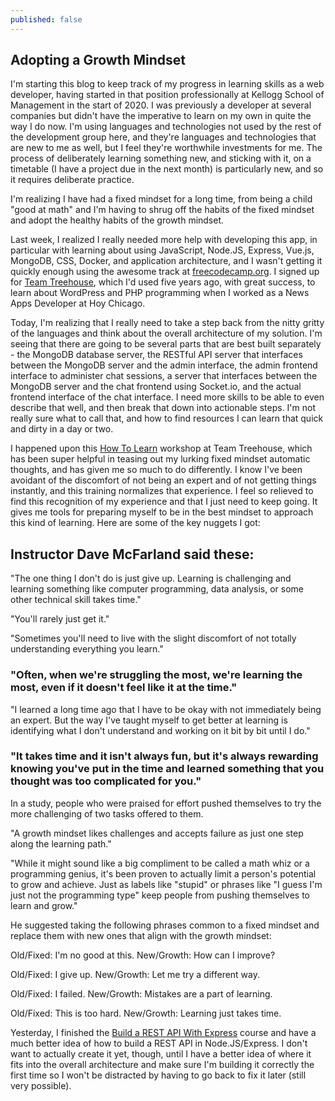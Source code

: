 ```yaml
---
published: false
---
```

## Adopting a Growth Mindset

I'm starting this blog to keep track of my progress in learning skills as a web developer, having started in that position professionally at Kellogg School of Management in the start of 2020. I was previously a developer at several companies but didn't have the imperative to learn on my own in quite the way I do now. I'm using languages and technologies not used by the rest of the development group here, and they're languages and technologies that are new to me as well, but I feel they're worthwhile investments for me. The process of deliberately learning something new, and sticking with it, on a timetable (I have a project due in the next month) is particularly new, and so it requires deliberate practice.

I'm realizing I have had a fixed mindset for a long time, from being a child "good at math" and I'm having to shrug off the habits of the fixed mindset and adopt the healthy habits of the growth mindset.

Last week, I realized I really needed more help with developing this app, in particular with learning about using JavaScript, Node.JS, Express, Vue.js, MongoDB, CSS, Docker, and application architecture, and I wasn't getting it quickly enough using the awesome track at [freecodecamp.org](https://www.freecodecamp.org/learn). I signed up for [Team Treehouse](https://teamtreehouse.com/), which I'd used five years ago, with great success, to learn about WordPress and PHP programming when I worked as a News Apps Developer at Hoy Chicago. 

Today, I'm realizing that I really need to take a step back from the nitty gritty of the languages and think about the overall architecture of my solution. I'm seeing that there are going to be several parts that are best built separately - the MongoDB database server, the RESTful API server that interfaces between the MongoDB server and the admin interface, the admin frontend interface to administer chat sessions, a server that interfaces between the MongoDB server and the chat frontend using Socket.io, and the actual frontend interface of the chat interface. I need more skills to be able to even describe that well, and then break that down into actionable steps. I'm not really sure what to call that, and how to find resources I can learn that quick and dirty in a day or two.

I happened upon this [How To Learn](https://teamtreehouse.com/library/how-to-learn) workshop at Team Treehouse, which has been super helpful in teasing out my lurking fixed mindset automatic thoughts, and has given me so much to do differently. I know I've been avoidant of the discomfort of not being an expert and of not getting things instantly, and this training normalizes that experience. I feel so relieved to find this recognition of my experience and that I just need to keep going. It gives me tools for preparing myself to be in the best mindset to approach this kind of learning. Here are some of the key nuggets I got:

## Instructor Dave McFarland said these:

"The one thing I don't do is just give up. Learning is challenging and learning something like computer programming, data analysis, or some other technical skill takes time."

"You'll rarely just get it."

"Sometimes you'll need to live with the slight discomfort of not totally understanding everything you learn."

### "Often, when we're struggling the most, we're learning the most, even if it doesn't feel like it at the time."

"I learned a long time ago that I have to be okay with not immediately being an expert. But the way I've taught myself to get better at learning is identifying what I don't understand and working on it bit by bit until I do."

### "It takes time and it isn't always fun, but it's always rewarding knowing you've put in the time and learned something that you thought was too complicated for you."

In a study, people who were praised for effort pushed themselves to try the more challenging of two tasks offered to them.

"A growth mindset likes challenges and accepts failure as just one step along the learning path."

"While it might sound like a big compliment to be called a math whiz or a programming genius, it's been proven to actually limit a person's potential to grow and achieve. Just as labels like "stupid" or phrases like "I guess I'm just not the programming type" keep people from pushing themselves to learn and grow."

He suggested taking the following phrases common to a fixed mindset and replace them with new ones that align with the growth mindset:

Old/Fixed: I'm no good at this.
New/Growth: How can I improve?

Old/Fixed: I give up.
New/Growth: Let me try a different way.

Old/Fixed: I failed.
New/Growth: Mistakes are a part of learning.

Old/Fixed: This is too hard.
New/Growth: Learning just takes time.


Yesterday, I finished the [Build a REST API With Express](https://teamtreehouse.com/library/build-a-rest-api-with-express) course and have a much better idea of how to build a REST API in Node.JS/Express. I don't want to actually create it yet, though, until I have a better idea of where it fits into the overall architecture and make sure I'm building it correctly the first time so I won't be distracted by having to go back to fix it later (still very possible). 